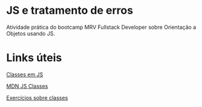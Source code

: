 # JS e tratamento de erros
Atividade prática do bootcamp MRV Fullstack Developer sobre Orientação a Objetos usando JS.

# Links úteis
[Classes em JS](https://developer.mozilla.org/en-US/docs/Learn/JavaScript/Objects/Classes_in_JavaScript)

[MDN JS Classes](https://developer.mozilla.org/en-US/docs/Web/JavaScript/Reference/Classes)

[Exercícios sobre classes](https://developer.mozilla.org/en-US/docs/Learn/JavaScript/Objects/Test_your_skills:_Object-oriented_JavaScript)